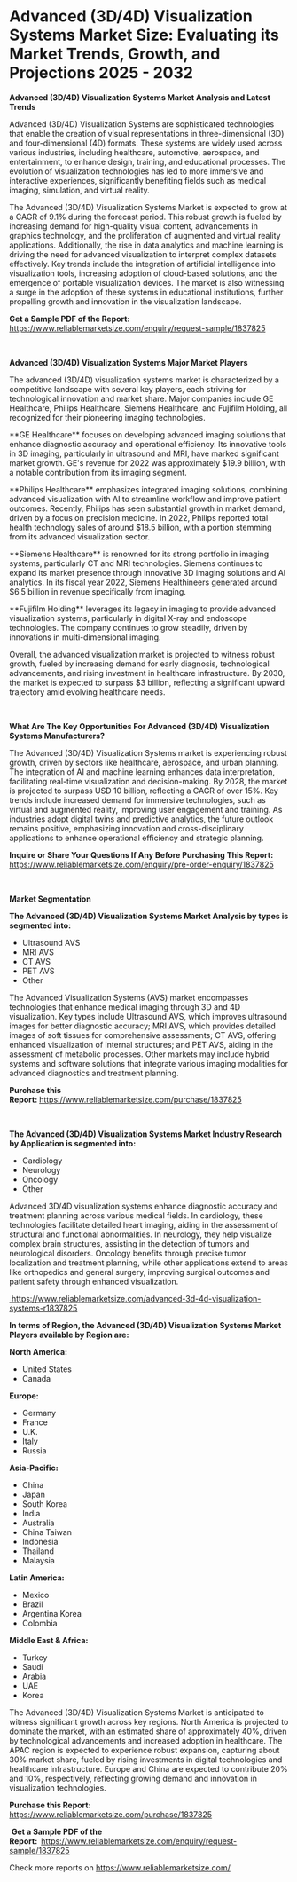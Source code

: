 <p><h1>Advanced (3D/4D) Visualization Systems Market Size: Evaluating its Market Trends, Growth, and Projections 2025 - 2032</h1></p><p><strong>Advanced (3D/4D) Visualization Systems Market Analysis and Latest Trends</strong></p>
<p><p>Advanced (3D/4D) Visualization Systems are sophisticated technologies that enable the creation of visual representations in three-dimensional (3D) and four-dimensional (4D) formats. These systems are widely used across various industries, including healthcare, automotive, aerospace, and entertainment, to enhance design, training, and educational processes. The evolution of visualization technologies has led to more immersive and interactive experiences, significantly benefiting fields such as medical imaging, simulation, and virtual reality.</p><p>The Advanced (3D/4D) Visualization Systems Market is expected to grow at a CAGR of 9.1% during the forecast period. This robust growth is fueled by increasing demand for high-quality visual content, advancements in graphics technology, and the proliferation of augmented and virtual reality applications. Additionally, the rise in data analytics and machine learning is driving the need for advanced visualization to interpret complex datasets effectively. Key trends include the integration of artificial intelligence into visualization tools, increasing adoption of cloud-based solutions, and the emergence of portable visualization devices. The market is also witnessing a surge in the adoption of these systems in educational institutions, further propelling growth and innovation in the visualization landscape.</p></p>
<p><strong>Get a Sample PDF of the Report:&nbsp;</strong> <a href="https://www.reliablemarketsize.com/enquiry/request-sample/1837825?utm_campaign=2461&utm_medium=2&utm_source=Github&utm_content=ia&utm_term=12042025&utm_id=advanced-3d4d-visualization-systems">https://www.reliablemarketsize.com/enquiry/request-sample/1837825</a></p>
<p>&nbsp;</p>
<p><strong>Advanced (3D/4D) Visualization Systems Major Market Players</strong></p>
<p><p>The advanced (3D/4D) visualization systems market is characterized by a competitive landscape with several key players, each striving for technological innovation and market share. Major companies include GE Healthcare, Philips Healthcare, Siemens Healthcare, and Fujifilm Holding, all recognized for their pioneering imaging technologies.</p><p>**GE Healthcare** focuses on developing advanced imaging solutions that enhance diagnostic accuracy and operational efficiency. Its innovative tools in 3D imaging, particularly in ultrasound and MRI, have marked significant market growth. GE's revenue for 2022 was approximately $19.9 billion, with a notable contribution from its imaging segment.</p><p>**Philips Healthcare** emphasizes integrated imaging solutions, combining advanced visualization with AI to streamline workflow and improve patient outcomes. Recently, Philips has seen substantial growth in market demand, driven by a focus on precision medicine. In 2022, Philips reported total health technology sales of around $18.5 billion, with a portion stemming from its advanced visualization sector.</p><p>**Siemens Healthcare** is renowned for its strong portfolio in imaging systems, particularly CT and MRI technologies. Siemens continues to expand its market presence through innovative 3D imaging solutions and AI analytics. In its fiscal year 2022, Siemens Healthineers generated around $6.5 billion in revenue specifically from imaging.</p><p>**Fujifilm Holding** leverages its legacy in imaging to provide advanced visualization systems, particularly in digital X-ray and endoscope technologies. The company continues to grow steadily, driven by innovations in multi-dimensional imaging.</p><p>Overall, the advanced visualization market is projected to witness robust growth, fueled by increasing demand for early diagnosis, technological advancements, and rising investment in healthcare infrastructure. By 2030, the market is expected to surpass $3 billion, reflecting a significant upward trajectory amid evolving healthcare needs.</p></p>
<p>&nbsp;</p>
<p><strong>What Are The Key Opportunities For Advanced (3D/4D) Visualization Systems Manufacturers?</strong></p>
<p><p>The Advanced (3D/4D) Visualization Systems market is experiencing robust growth, driven by sectors like healthcare, aerospace, and urban planning. The integration of AI and machine learning enhances data interpretation, facilitating real-time visualization and decision-making. By 2028, the market is projected to surpass USD 10 billion, reflecting a CAGR of over 15%. Key trends include increased demand for immersive technologies, such as virtual and augmented reality, improving user engagement and training. As industries adopt digital twins and predictive analytics, the future outlook remains positive, emphasizing innovation and cross-disciplinary applications to enhance operational efficiency and strategic planning.</p></p>
<p><strong>Inquire or Share Your Questions If Any Before Purchasing This Report:</strong> <a href="https://www.reliablemarketsize.com/enquiry/pre-order-enquiry/1837825?utm_campaign=2461&utm_medium=2&utm_source=Github&utm_content=ia&utm_term=12042025&utm_id=advanced-3d4d-visualization-systems">https://www.reliablemarketsize.com/enquiry/pre-order-enquiry/1837825</a></p>
<p>&nbsp;</p>
<p><strong>Market Segmentation</strong></p>
<p><strong>The Advanced (3D/4D) Visualization Systems Market Analysis by types is segmented into:</strong></p>
<p><ul><li>Ultrasound AVS</li><li>MRI AVS</li><li>CT AVS</li><li>PET AVS</li><li>Other</li></ul></p>
<p><p>The Advanced Visualization Systems (AVS) market encompasses technologies that enhance medical imaging through 3D and 4D visualization. Key types include Ultrasound AVS, which improves ultrasound images for better diagnostic accuracy; MRI AVS, which provides detailed images of soft tissues for comprehensive assessments; CT AVS, offering enhanced visualization of internal structures; and PET AVS, aiding in the assessment of metabolic processes. Other markets may include hybrid systems and software solutions that integrate various imaging modalities for advanced diagnostics and treatment planning.</p></p>
<p><strong>Purchase this Report:&nbsp;</strong><a href="https://www.reliablemarketsize.com/purchase/1837825?utm_campaign=2461&utm_medium=2&utm_source=Github&utm_content=ia&utm_term=12042025&utm_id=advanced-3d4d-visualization-systems">https://www.reliablemarketsize.com/purchase/1837825</a></p>
<p>&nbsp;</p>
<p><strong>The Advanced (3D/4D) Visualization Systems Market Industry Research by Application is segmented into:</strong></p>
<p><ul><li>Cardiology</li><li>Neurology</li><li>Oncology</li><li>Other</li></ul></p>
<p><p>Advanced 3D/4D visualization systems enhance diagnostic accuracy and treatment planning across various medical fields. In cardiology, these technologies facilitate detailed heart imaging, aiding in the assessment of structural and functional abnormalities. In neurology, they help visualize complex brain structures, assisting in the detection of tumors and neurological disorders. Oncology benefits through precise tumor localization and treatment planning, while other applications extend to areas like orthopedics and general surgery, improving surgical outcomes and patient safety through enhanced visualization.</p></p>
<p><a href="https://www.reliablemarketsize.com/advanced-3d-4d-visualization-systems-r1837825?utm_campaign=2461&utm_medium=2&utm_source=Github&utm_content=ia&utm_term=12042025&utm_id=advanced-3d4d-visualization-systems">&nbsp;https://www.reliablemarketsize.com/advanced-3d-4d-visualization-systems-r1837825</a></p>
<p><strong>In terms of Region, the Advanced (3D/4D) Visualization Systems Market Players available by Region are:</strong></p>
<p>
    <p> <strong> North America: </strong>
        <ul>
            <li>United States</li>
            <li>Canada</li>
        </ul>
        </p> 
    <p> <strong> Europe: </strong>
        <ul>
            <li>Germany</li>
            <li>France</li>
            <li>U.K.</li>
            <li>Italy</li>
            <li>Russia</li>
        </ul>
        </p> 
    <p> <strong> Asia-Pacific: </strong>
        <ul>
            <li>China</li>
            <li>Japan</li>
            <li>South Korea</li>
            <li>India</li>
            <li>Australia</li>
            <li>China Taiwan</li>
            <li>Indonesia</li>
            <li>Thailand</li>
            <li>Malaysia</li>
        </ul>
        </p> 
    <p> <strong> Latin America: </strong>
        <ul>
            <li>Mexico</li>
            <li>Brazil</li>
            <li>Argentina Korea</li>
            <li>Colombia</li>
        </ul>
        </p> 
    <p> <strong> Middle East & Africa: </strong>
        <ul>
            <li>Turkey</li>
            <li>Saudi</li>
            <li>Arabia</li>
            <li>UAE</li>
            <li>Korea</li>
        </ul>
    </p>
    </p>
<p><p>The Advanced (3D/4D) Visualization Systems Market is anticipated to witness significant growth across key regions. North America is projected to dominate the market, with an estimated share of approximately 40%, driven by technological advancements and increased adoption in healthcare. The APAC region is expected to experience robust expansion, capturing about 30% market share, fueled by rising investments in digital technologies and healthcare infrastructure. Europe and China are expected to contribute 20% and 10%, respectively, reflecting growing demand and innovation in visualization technologies.</p></p>
<p><strong>Purchase this Report: </strong><a href="https://www.reliablemarketsize.com/purchase/1837825?utm_campaign=2461&utm_medium=2&utm_source=Github&utm_content=ia&utm_term=12042025&utm_id=advanced-3d4d-visualization-systems">https://www.reliablemarketsize.com/purchase/1837825</a></p>
<p>&nbsp;<strong>Get a Sample PDF of the Report:&nbsp;&nbsp;</strong><a href="https://www.reliablemarketsize.com/enquiry/request-sample/1837825?utm_campaign=2461&utm_medium=2&utm_source=Github&utm_content=ia&utm_term=12042025&utm_id=advanced-3d4d-visualization-systems">https://www.reliablemarketsize.com/enquiry/request-sample/1837825</a></p>
<p><strong></strong></p>
<p>Check more reports on <a href="https://www.reliablemarketsize.com/?utm_campaign=2461&utm_medium=2&utm_source=Github&utm_content=ia&utm_term=12042025&utm_id=advanced-3d4d-visualization-systems">https://www.reliablemarketsize.com/</a></p>